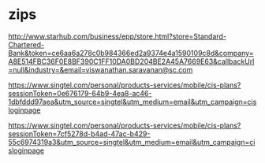 # zips

http://www.starhub.com/business/epp/store.html?store=Standard-Chartered-Bank&token=ce6aa6a278c0b984366ed2a9374e4a1590109c8d&company=A8E514FBC36F0E8BF390C1FF10DA0BD204BE2A45A7669E63&callbackUrl=null&industry=&email=viswanathan.saravanan@sc.com

https://www.singtel.com/personal/products-services/mobile/cis-plans?sessionToken=0e676179-64b9-4ea8-ac46-1dbfddd97aea&utm_source=singtel&utm_medium=email&utm_campaign=cisloginpage

https://www.singtel.com/personal/products-services/mobile/cis-plans?sessionToken=7cf5278d-b4ad-47ac-b429-55c6974319a3&utm_source=singtel&utm_medium=email&utm_campaign=cisloginpage
